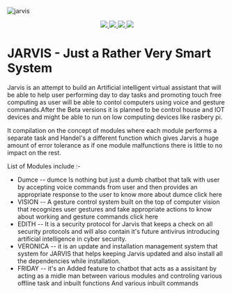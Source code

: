 <img src="https://developedbyanurag.github.io/Hosted-images/jarvis/jarvis.png" alt="jarvis">
<p align="center">  
  <a href="https://docs.python.org/3/download.html">
    <img src="https://img.shields.io/badge/Python-3.x-green.svg">
  </a>
  <a href="https://github.com/DevelopedByAnurag/jarvis/">
    <img src="https://img.shields.io/badge/Version-v0.4.2 (UnStable beta)-blue.svg">
  </a>
  <a href="https://github.com/DevelopedByAnurag/jarvis/blob/master/LICENSE">
    <img src="https://img.shields.io/badge/License-GPLv3-orange.svg">
  </a> 
  <a href="https://github.com/DevelopedByAnurag/jarvis/">
    <img src="https://img.shields.io/badge/OS-Linux-orange.svg">
  </a>
</p>


# JARVIS - Just a Rather Very Smart System
Jarvis is an attempt to build an Artificial intelligent virtual assistant that will be able to help user performing day to day tasks and promoting touch free computing as user will be able to contol computers using voice and gesture commands.After the Beta versions it is planned to be control house and IOT devices and might be able to run on low computing devices like rasbery pi. 

It compilation on the concept of modules where each module performs a separate task and Handel's a different function which gives Jarvis a huge amount of error tolerance as if one module malfunctions there is little to no impact on the rest.

List of Modules include :-

* Dumce  -- dumce Is nothing but just a dumb chatbot that talk with user by accepting voice commands from user and then provides an appropriate response to the user to know more about  dumce  click here   
* VISION -- A gesture control system built on the top of computer vision that recognizes user gestures and take appropriate actions to know about working and gesture commands click here 
* EDITH -- It is a security protocol for Jarvis that keeps a check on all security protocols and will also contain it's future antivirus introducing artificial intelligence in cyber security.
* VERONICA -- it is an update and installation management system that system  for JARVIS that helps keeping Jarvis updated and also install all the dependencies while installation.
* FRIDAY  -- it's an Added feature to chatbot that acts as a assisitant by acting as a midle man between various modules and controling various offline task and inbuilt functions And various inbuilt commands 
